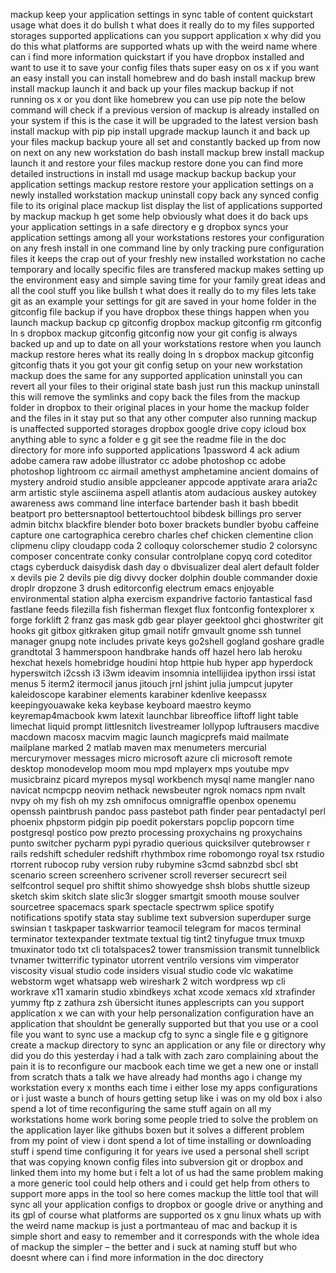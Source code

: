 mackup keep your application settings in sync table of content quickstart usage what does it do bullsh t what does it really do to my files supported storages supported applications can you support application x why did you do this what platforms are supported whats up with the weird name where can i find more information quickstart if you have dropbox installed and want to use it to save your config files thats super easy on os x if you want an easy install you can install homebrew and do bash install mackup brew install mackup launch it and back up your files mackup backup if not running os x or you dont like homebrew you can use pip note the below command will check if a previous version of mackup is already installed on your system if this is the case it will be upgraded to the latest version bash install mackup with pip pip install upgrade mackup launch it and back up your files mackup backup youre all set and constantly backed up from now on next on any new workstation do bash install mackup brew install mackup launch it and restore your files mackup restore done you can find more detailed instructions in install md usage mackup backup backup your application settings mackup restore restore your application settings on a newly installed workstation mackup uninstall copy back any synced config file to its original place mackup list display the list of applications supported by mackup mackup h get some help obviously what does it do back ups your application settings in a safe directory e g dropbox syncs your application settings among all your workstations restores your configuration on any fresh install in one command line by only tracking pure configuration files it keeps the crap out of your freshly new installed workstation no cache temporary and locally specific files are transfered mackup makes setting up the environment easy and simple saving time for your family great ideas and all the cool stuff you like bullsh t what does it really do to my files lets take git as an example your settings for git are saved in your home folder in the gitconfig file backup if you have dropbox these things happen when you launch mackup backup cp gitconfig dropbox mackup gitconfig rm gitconfig ln s dropbox mackup gitconfig gitconfig now your git config is always backed up and up to date on all your workstations restore when you launch mackup restore heres what its really doing ln s dropbox mackup gitconfig gitconfig thats it you got your git config setup on your new workstation mackup does the same for any supported application uninstall you can revert all your files to their original state bash just run this mackup uninstall this will remove the symlinks and copy back the files from the mackup folder in dropbox to their original places in your home the mackup folder and the files in it stay put so that any other computer also running mackup is unaffected supported storages dropbox google drive copy icloud box anything able to sync a folder e g git see the readme file in the doc directory for more info supported applications 1password 4 ack adium adobe camera raw adobe illustrator cc adobe photoshop cc adobe photoshop lightroom cc airmail amethyst amphetamine ancient domains of mystery android studio ansible appcleaner appcode apptivate arara aria2c arm artistic style asciinema aspell atlantis atom audacious auskey autokey awareness aws command line interface bartender bash it bash bbedit beatport pro bettersnaptool bettertouchtool bibdesk billings pro server admin bitchx blackfire blender boto boxer brackets bundler byobu caffeine capture one cartographica cerebro charles chef chicken clementine clion clipmenu clipy cloudapp coda 2 colloquy colorschemer studio 2 colorsync composer concentrate conky consular controlplane copyq cord coteditor ctags cyberduck daisydisk dash day o dbvisualizer deal alert default folder x devils pie 2 devils pie dig divvy docker dolphin double commander doxie droplr dropzone 3 drush editorconfig electrum emacs enjoyable environmental station alpha exercism expandrive factorio fantastical fasd fastlane feeds filezilla fish fisherman flexget flux fontconfig fontexplorer x forge forklift 2 franz gas mask gdb gear player geektool ghci ghostwriter git hooks git gitbox gitkraken gitup gmail notifr gmvault gnome ssh tunnel manager gnupg note includes private keys go2shell gogland goshare gradle grandtotal 3 hammerspoon handbrake hands off hazel hero lab heroku hexchat hexels homebridge houdini htop httpie hub hyper app hyperdock hyperswitch i2cssh i3 i3wm ideavim insomnia intellijidea ipython irssi istat menus 5 iterm2 itermocil janus jitouch jrnl jshint julia jumpcut jupyter kaleidoscope karabiner elements karabiner kdenlive keepassx keepingyouawake keka keybase keyboard maestro keymo keyremap4macbook kwm latexit launchbar libreoffice liftoff light table limechat liquid prompt littlesnitch livestreamer lollypop luftrausers macdive macdown macosx macvim magic launch magicprefs maid mailmate mailplane marked 2 matlab maven max menumeters mercurial mercurymover messages micro microsoft azure cli microsoft remote desktop monodevelop moom mou mpd mplayerx mps youtube mpv musicbrainz picard myrepos mysql workbench mysql name mangler nano navicat ncmpcpp neovim nethack newsbeuter ngrok nomacs npm nvalt nvpy oh my fish oh my zsh omnifocus omnigraffle openbox openemu openssh paintbrush pandoc pass pastebot path finder pear pentadactyl perl phoenix phpstorm pidgin pip poedit pokerstars popclip popcorn time postgresql postico pow prezto processing proxychains ng proxychains punto switcher pycharm pypi pyradio querious quicksilver qutebrowser r rails redshift scheduler redshift rhythmbox rime robomongo royal tsx rstudio rtorrent rubocop ruby version ruby rubymine s3cmd sabnzbd sbcl sbt scenario screen screenhero scrivener scroll reverser securecrt seil selfcontrol sequel pro shiftit shimo showyedge shsh blobs shuttle sizeup sketch skim skitch slate slic3r slogger smartgit smooth mouse soulver sourcetree spacemacs spark spectacle spectrwm splice spotify notifications spotify stata stay sublime text subversion superduper surge swinsian t taskpaper taskwarrior teamocil telegram for macos terminal terminator textexpander textmate textual tig tint2 tinyfugue tmux tmuxp tmuxinator todo txt cli totalspaces2 tower transmission transmit tunnelblick tvnamer twitterrific typinator utorrent ventrilo versions vim vimperator viscosity visual studio code insiders visual studio code vlc wakatime webstorm wget whatsapp web wireshark 2 witch wordpress wp cli workrave x11 xamarin studio xbindkeys xchat xcode xemacs xld xtrafinder yummy ftp z zathura zsh übersicht itunes applescripts can you support application x we can with your help personalization configuration have an application that shouldnt be generally supported but that you use or a cool file you want to sync use a mackup cfg to sync a single file e g gitignore create a mackup directory to sync an application or any file or directory why did you do this yesterday i had a talk with zach zaro complaining about the pain it is to reconfigure our macbook each time we get a new one or install from scratch thats a talk we have already had months ago i change my workstation every x months each time i either lose my apps configurations or i just waste a bunch of hours getting setup like i was on my old box i also spend a lot of time reconfiguring the same stuff again on all my workstations home work boring some people tried to solve the problem on the application layer like githubs boxen but it solves a different problem from my point of view i dont spend a lot of time installing or downloading stuff i spend time configuring it for years ive used a personal shell script that was copying known config files into subversion git or dropbox and linked them into my home but i felt a lot of us had the same problem making a more generic tool could help others and i could get help from others to support more apps in the tool so here comes mackup the little tool that will sync all your application configs to dropbox or google drive or anything and its gpl of course what platforms are supported os x gnu linux whats up with the weird name mackup is just a portmanteau of mac and backup it is simple short and easy to remember and it corresponds with the whole idea of mackup the simpler – the better and i suck at naming stuff but who doesnt where can i find more information in the doc directory